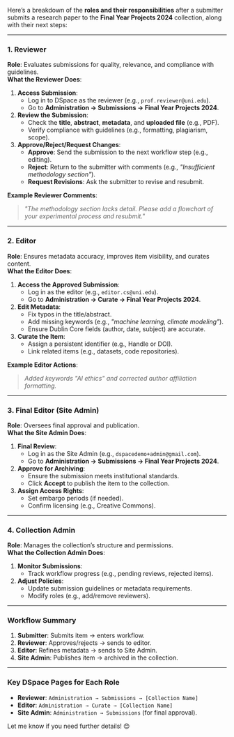 Here’s a breakdown of the **roles and their responsibilities** after a submitter submits a research paper to the **Final Year Projects 2024** collection, along with their next steps:

---

### **1. Reviewer**  
**Role**: Evaluates submissions for quality, relevance, and compliance with guidelines.  
**What the Reviewer Does**:  
1. **Access Submission**:  
   - Log in to DSpace as the reviewer (e.g., `prof.reviewer@uni.edu`).  
   - Go to **Administration → Submissions → Final Year Projects 2024**.  
2. **Review the Submission**:  
   - Check the **title**, **abstract**, **metadata**, and **uploaded file** (e.g., PDF).  
   - Verify compliance with guidelines (e.g., formatting, plagiarism, scope).  
3. **Approve/Reject/Request Changes**:  
   - **Approve**: Send the submission to the next workflow step (e.g., editing).  
   - **Reject**: Return to the submitter with comments (e.g., *"Insufficient methodology section"*).  
   - **Request Revisions**: Ask the submitter to revise and resubmit.  

**Example Reviewer Comments**:  
> *"The methodology section lacks detail. Please add a flowchart of your experimental process and resubmit."*  

---

### **2. Editor**  
**Role**: Ensures metadata accuracy, improves item visibility, and curates content.  
**What the Editor Does**:  
1. **Access the Approved Submission**:  
   - Log in as the editor (e.g., `editor.cs@uni.edu`).  
   - Go to **Administration → Curate → Final Year Projects 2024**.  
2. **Edit Metadata**:  
   - Fix typos in the title/abstract.  
   - Add missing keywords (e.g., *"machine learning, climate modeling"*).  
   - Ensure Dublin Core fields (author, date, subject) are accurate.  
3. **Curate the Item**:  
   - Assign a persistent identifier (e.g., Handle or DOI).  
   - Link related items (e.g., datasets, code repositories).  

**Example Editor Actions**:  
> *Added keywords "AI ethics" and corrected author affiliation formatting.*  

---

### **3. Final Editor (Site Admin)**  
**Role**: Oversees final approval and publication.  
**What the Site Admin Does**:  
1. **Final Review**:  
   - Log in as the Site Admin (e.g., `dspacedemo+admin@gmail.com`).  
   - Go to **Administration → Submissions → Final Year Projects 2024**.  
2. **Approve for Archiving**:  
   - Ensure the submission meets institutional standards.  
   - Click **Accept** to publish the item to the collection.  
3. **Assign Access Rights**:  
   - Set embargo periods (if needed).  
   - Confirm licensing (e.g., Creative Commons).  

---

### **4. Collection Admin**  
**Role**: Manages the collection’s structure and permissions.  
**What the Collection Admin Does**:  
1. **Monitor Submissions**:  
   - Track workflow progress (e.g., pending reviews, rejected items).  
2. **Adjust Policies**:  
   - Update submission guidelines or metadata requirements.  
   - Modify roles (e.g., add/remove reviewers).  

---

### **Workflow Summary**  
1. **Submitter**: Submits item → enters workflow.  
2. **Reviewer**: Approves/rejects → sends to editor.  
3. **Editor**: Refines metadata → sends to Site Admin.  
4. **Site Admin**: Publishes item → archived in the collection.  

---

### **Key DSpace Pages for Each Role**  
- **Reviewer**: `Administration → Submissions → [Collection Name]`  
- **Editor**: `Administration → Curate → [Collection Name]`  
- **Site Admin**: `Administration → Submissions` (for final approval).  

Let me know if you need further details! 😊
